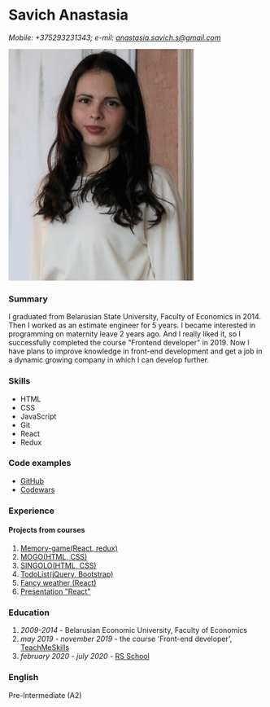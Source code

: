 # Savich Anastasia
*Mobile: +375293231343; e-mil: anastasia.savich.s@gmail.com*

![foto](/IMG_6758.JPG)

### Summary
I graduated from Belarusian State University, Faculty of Economics in 2014. Then I worked as an estimate engineer for 5 years. 
I became interested in programming on maternity leave 2 years ago. And I really liked it, so I successfully completed the course "Frontend developer" in 2019.
Now I have plans to improve knowledge in front-end development and get a job in a dynamic growing company in which I can develop further.


### Skills
* HTML
* CSS
* JavaScript
* Git
* React
* Redux


### Code examples
* [GitHub](https://github.com/SavichAnastasia)
* [Codewars](https://www.codewars.com/users/SavichAnastasia)


### Experience
#### Projects from courses
1. [Memory-game(React, redux)](https://savichanastasia.github.io/match-match-game/#/)
1. [MOGO(HTML, CSS)](https://savichanastasia.github.io/MOGO/)
1. [SINGOLO(HTML, CSS)](https://savichanastasia.github.io/singolo/)
1. [TodoList(jQuery, Bootstrap)](http://rollingscopes.com/)
1. [Fancy weather (React)](https://savichanastasia-fancy-weather.netlify.app/)
1. [Presentation "React"](https://www.youtube.com/watch?v=EI15vLYNeJI)


### Education
1. *2009-2014* - Belarusian Economic University, Faculty of Economics
1. *may 2019 - november 2019* - the course 'Front-end developer', [TeachMeSkills](https://teachmeskills.by/)
1. *february 2020 - july 2020* - [RS School](https://teachmeskills.by/)


### English
Pre-Intermediate (A2)
